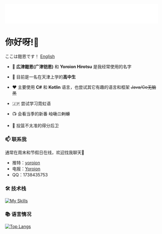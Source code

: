 <p align="center">
<img src="/header.svg" align="center" />
</p>

#  你好呀!🌟
ここは鎧恩です！  [English](./README_en.md)
- 🌸 **広津鎧恩(广津铠恩)** 和 **Yoroion Hirotsu** 是我经常使用的名字

- 📖 目前是一名在天津上学的**高中生**

- ❤️ 主要使用 **C#** 和 **Kotlin** 语言，也尝试其它有趣的语言和框架 ~~Java/Go无脑黑~~

- 🇯🇵 尝试学习霓虹语

- 📺 会看当季的新番 ~~垃圾二刺螈~~

- 🏀 投篮不太准的得分后卫

### 📫 联系我
通常在周末和节假日在线，欢迎找我聊天🎉
- 推特：[yoroion](https://twitter.com/yoroion)
- 电报：[Yoroion](https://t.me/Yoroion)
- QQ：1738435753

### 🛠️ 技术栈

[![My Skills](https://skillicons.dev/icons?i=cs,dotnet,kotlin,visualstudio,vscode,js,svelte)](https://skillicons.dev)

### 📚 语言情况
[![Top Langs](https://github-readme-stats.vercel.app/api/top-langs/?username=Yoroion&theme=radical&layout=compact)](https://github.com/anuraghazra/github-readme-stats)
